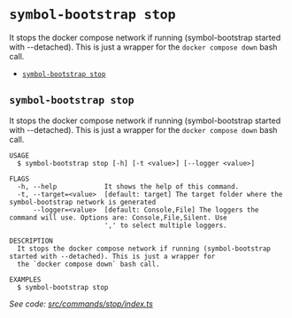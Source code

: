 `symbol-bootstrap stop`
=======================

It stops the docker compose network if running (symbol-bootstrap started with --detached). This is just a wrapper for the `docker compose down` bash call.

* [`symbol-bootstrap stop`](#symbol-bootstrap-stop)

## `symbol-bootstrap stop`

It stops the docker compose network if running (symbol-bootstrap started with --detached). This is just a wrapper for the `docker compose down` bash call.

```
USAGE
  $ symbol-bootstrap stop [-h] [-t <value>] [--logger <value>]

FLAGS
  -h, --help            It shows the help of this command.
  -t, --target=<value>  [default: target] The target folder where the symbol-bootstrap network is generated
      --logger=<value>  [default: Console,File] The loggers the command will use. Options are: Console,File,Silent. Use
                        ',' to select multiple loggers.

DESCRIPTION
  It stops the docker compose network if running (symbol-bootstrap started with --detached). This is just a wrapper for
  the `docker compose down` bash call.

EXAMPLES
  $ symbol-bootstrap stop
```

_See code: [src/commands/stop/index.ts](https://github.com/nemneshia/symbol-bootstrap/blob/v2.0.1/src/commands/stop/index.ts)_

